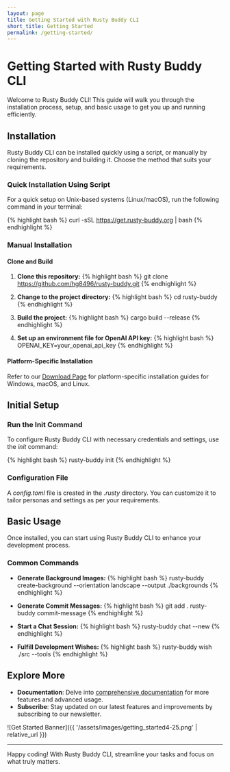 ```yaml
---
layout: page
title: Getting Started with Rusty Buddy CLI
short_title: Getting Started
permalink: /getting-started/
---
```


# Getting Started with Rusty Buddy CLI

Welcome to Rusty Buddy CLI! This guide will walk you through the installation process, setup, and basic usage to get you up and running efficiently.

## Installation

Rusty Buddy CLI can be installed quickly using a script, or manually by cloning the repository and building it. Choose the method that suits your requirements.

### Quick Installation Using Script

For a quick setup on Unix-based systems (Linux/macOS), run the following command in your terminal:

{% highlight bash %}
curl -sSL https://get.rusty-buddy.org | bash
{% endhighlight %}

### Manual Installation

#### Clone and Build

1. **Clone this repository:**
{% highlight bash %}
   git clone https://github.com/hg8496/rusty-buddy.git
{% endhighlight %}

2. **Change to the project directory:**
{% highlight bash %}
   cd rusty-buddy
{% endhighlight %}

3. **Build the project:**
{% highlight bash %}
   cargo build --release
{% endhighlight %}

4. **Set up an environment file for OpenAI API key:**
{% highlight bash %}
   OPENAI_KEY=your_openai_api_key
{% endhighlight %}

#### Platform-Specific Installation

Refer to our [Download Page](download) for platform-specific installation guides for Windows, macOS, and Linux.

## Initial Setup

### Run the Init Command

To configure Rusty Buddy CLI with necessary credentials and settings, use the *init* command:

{% highlight bash %}
rusty-buddy init
{% endhighlight %}

### Configuration File

A *config.toml* file is created in the *.rusty* directory. You can customize it to tailor personas and settings as per your requirements.

## Basic Usage

Once installed, you can start using Rusty Buddy CLI to enhance your development process.

### Common Commands

- **Generate Background Images:**
{% highlight bash %}
  rusty-buddy create-background --orientation landscape --output ./backgrounds
{% endhighlight %}

- **Generate Commit Messages:**
{% highlight bash %}
  git add .
  rusty-buddy commit-message
{% endhighlight %}

- **Start a Chat Session:**
{% highlight bash %}
  rusty-buddy chat --new
{% endhighlight %}

- **Fulfill Development Wishes:**
{% highlight bash %}
  rusty-buddy wish ./src --tools
{% endhighlight %}

## Explore More

- **Documentation**: Delve into [comprehensive documentation](https://github.com/hg8496/rusty-buddy) for more features and advanced usage.
- **Subscribe**: Stay updated on our latest features and improvements by subscribing to our newsletter.

![Get Started Banner]({{ '/assets/images/getting_started4-25.png' | relative_url }}) <!-- Add a compelling image or graphic if available -->

---

Happy coding! With Rusty Buddy CLI, streamline your tasks and focus on what truly matters.